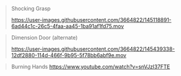 
> Shocking Grasp
>
> https://user-images.githubusercontent.com/3664822/145118891-6ad44c1c-26c5-4faa-aa45-1ba91af1fd75.mov

> Dimension Door (alternate)
> 
> https://user-images.githubusercontent.com/3664822/145439338-12df2880-114d-466f-9b95-5f78bb6abf9e.mov

> Burning Hands
> https://www.youtube.com/watch?v=snVJzI37FTE
